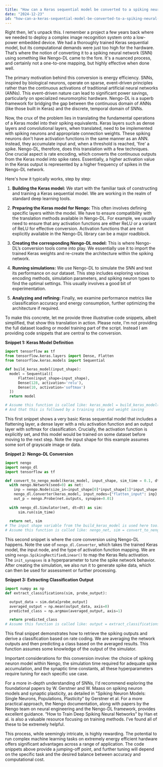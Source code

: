 ```yaml
---
title: "How can a Keras sequential model be converted to a spiking neural network using Nengo-DL?"
date: "2024-12-23"
id: "how-can-a-keras-sequential-model-be-converted-to-a-spiking-neural-network-using-nengo-dl"
---
```


Right then, let's unpack this. I remember a project a few years back where we needed to deploy a complex image recognition system onto a low-power embedded device. We had a thoroughly trained Keras sequential model, but its computational demands were just too high for the hardware. That’s where the notion of converting it to a spiking neural network (SNN) using something like Nengo-DL came to the fore. It's a nuanced process, and certainly not a one-to-one mapping, but highly effective when done well.

The primary motivation behind this conversion is energy efficiency. SNNs, inspired by biological neurons, operate on sparse, event-driven principles rather than the continuous activations of traditional artificial neural networks (ANNs). This event-driven nature can lead to significant power savings, particularly on specialized neuromorphic hardware. Nengo-DL is a superb framework for bridging the gap between the continuous domain of ANNs (like those built in Keras) and the discrete, temporal domain of SNNs.

Now, the crux of the problem lies in translating the fundamental operations of a Keras model into their spiking equivalents. Keras layers such as dense layers and convolutional layers, when translated, need to be implemented with spiking neurons and appropriate connection weights. These spiking neurons don't have activation functions in the same manner as an ANN. Instead, they accumulate input and, when a threshold is reached, 'fire' a spike. Nengo-DL, therefore, does this translation with a few techniques. One crucial aspect is rate encoding, which converts the continuous outputs from the Keras model into spike rates. Essentially, a higher activation value in the Keras output is represented by a higher frequency of spikes in the Nengo-DL network.

Here's how it typically works, step by step:

1. **Building the Keras model:** We start with the familiar task of constructing and training a Keras sequential model. We are working in the realm of standard deep learning tools.

2.  **Preparing the Keras model for Nengo:** This often involves defining specific layers within the model. We have to ensure compatibility with the translation methods available in Nengo-DL. For example, we usually need to ensure that any activation functions are either ReLU or a variant of ReLU for effective conversion. Activation functions that are not explicitly available in the Nengo-DL library can be a major roadblock.

3.  **Creating the corresponding Nengo-DL model:** This is where Nengo-DL’s conversion tools come into play. We essentially use it to import the trained Keras weights and re-create the architecture within the spiking network.

4.  **Running simulations:** We use Nengo-DL to simulate the SNN and test its performance on our dataset. This step includes exploring various encoding methods, simulation parameters, and spiking neuron types to find the optimal settings. This usually involves a good bit of experimentation.

5.  **Analyzing and refining:** Finally, we examine performance metrics like classification accuracy and energy consumption, further optimizing the architecture if required.

To make this concrete, let me provide three illustrative code snippets, albeit simplified, that show this translation in action. Please note, I'm not providing the full dataset loading or model training part of the script. Instead I am providing code snippets that are central to the conversion.

**Snippet 1: Keras Model Definition**

```python
import tensorflow as tf
from tensorflow.keras.layers import Dense, Flatten
from tensorflow.keras.models import Sequential

def build_keras_model(input_shape):
  model = Sequential([
      Flatten(input_shape=input_shape),
      Dense(128, activation='relu'),
      Dense(10, activation='softmax')
  ])
  return model

# Assume this function is called like: keras_model = build_keras_model((28,28,1))
# And that this is followed by a training step and weight saving
```

This first snippet shows a very basic Keras sequential model that includes a flattening layer, a dense layer with a relu activation function and an output layer with softmax for classification. Crucially, the activation function is explicitly set, and this model would be trained on some dataset before moving to the next step. Note the input shape for this example assumes some sort of grayscale image or data.

**Snippet 2: Nengo-DL Conversion**

```python
import nengo
import nengo_dl
import tensorflow as tf

def convert_to_nengo_model(keras_model, input_shape, sim_time = 0.1, dt=0.001):
  with nengo.Network(seed=0) as net:
    inp = nengo.Node(size_in=input_shape[0]*input_shape[1]*input_shape[2])  # Assuming flattened input
    nengo_dl.Converter(keras_model, input_nodes={"flatten_input": inp},  swap_activations={tf.keras.activations.relu : nengo.SpikingRectifiedLinear() }, init_synapses=0.005)
    out_p = nengo.Probe(net.outputs, synapse=0.01)
  
  with nengo_dl.Simulator(net, dt=dt) as sim:
      sim.run(sim_time)
  
  return net, sim
# The input shape variable from the build_keras_model is used here too.
# Assume this function is called like: nengo_net, sim = convert_to_nengo_model(keras_model, (28,28,1))
```

This second snippet is where the core conversion using Nengo-DL happens. Note the use of `nengo_dl.Converter`, which takes the trained Keras model, the input node, and the type of activation function mapping. We are using `nengo.SpikingRectifiedLinear()` to map the Keras Relu activation. The `init_synapses` is a hyperparameter to tune the spike network behavior. After creating the simulation, we also run it to generate spike data, which can then be used for assessment or further processing.

**Snippet 3: Extracting Classification Output**

```python
import numpy as np
def extract_classifications(sim, probe_output):

  output_data = sim.data[probe_output]
  averaged_output = np.mean(output_data, axis=0)
  predicted_class = np.argmax(averaged_output, axis=1)

  return predicted_class
# Assume this function is called like: output = extract_classifications(sim, out_p)
```
This final snippet demonstrates how to retrieve the spiking outputs and derive a classification based on rate coding. We are averaging the network outputs and then predicting a class based on the averaged results. This function assumes some knowledge of the output of the simulator.

Important considerations for this conversion involve: the choice of spiking neuron model within Nengo, the simulation time required for adequate spike accumulation, and the synaptic time constants, all these hyperparameters require tuning for each specific use case.

For a more in-depth understanding of SNNs, I'd recommend exploring the foundational papers by W. Gerstner and W. Maass on spiking neuron models and synaptic plasticity, as detailed in "Spiking Neuron Models: Single Neurons, Populations, Plasticity" by Gerstner et al. For a more practical approach, the Nengo documentation, along with papers by the Nengo team on neural engineering and the Nengo-DL framework, provides excellent guidance. “How to Train Deep Spiking Neural Networks” by Han et al. is also a valuable resource focusing on training methods. I’ve found all of these to be extremely helpful.

This process, while seemingly intricate, is highly rewarding. The potential to run complex machine learning tasks on extremely energy efficient hardware offers significant advantages across a range of application. The code snippets above provide a jumping-off point, and further tuning will depend on the specific task and the desired balance between accuracy and computational cost.
